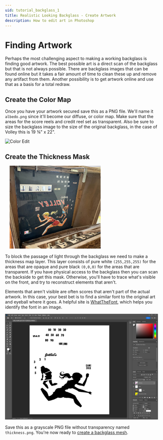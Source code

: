 ```yaml
---
uid: tutorial_backglass_1
title: Realistic Looking Backglass - Create Artwork
description: How to edit art in Photoshop
---
```


# Finding Artwork

Perhaps the most challenging aspect to making a working backglass is finding good artwork. The best possible art is a direct scan of the backglass but that is not always possible. There are backglass images that can be found online but it takes a fair amount of time to clean these up and remove any artifact from them. Another possibility is to get artwork online and use that as a basis for a total redraw.

## Create the Color Map

Once you have your artwork secured save this as a PNG file. We'll name it `albedo.png` since it'll become our diffuse, or color map. Make sure that the areas for the score reels and credit reel set as transparent. Also be sure to size the backglass image to the size of the original backglass, in the case of Volley this is 19 ¾" x 22".

![Color Edit](ps-albedo.png)

## Create the Thickness Mask

<img src="photo-backside.jpg" width="300" class="img-responsive pull-right" style="margin-left: 15px">

To block the passage of light through the backglass we need to make a thickness map layer. This layer consists of pure white `(255,255,255)` for the areas that are opaque and pure black `(0,0,0)` for the areas that are transparent. If you have physical access to the backglass then you can scan the backside to get this mask. Otherwise, you'll have to trace what's visible on the front, and try to reconstruct elements that aren't. 

Elements that aren't visible are often scores that aren't part of the actual artwork. In this case, your best bet is to find a similar font to the original art and eyeball where it goes. A helpful site is [WhatTheFont](https://www.myfonts.com/WhatTheFont/), which helps you identify the font in an image.

![Thickness Mask Edit](ps-thickness.png)

Save this as a grayscale PNG file without transparency named `thickness.png`. You're now ready to [create a backglass mesh](xref:tutorial_backglass_2).
